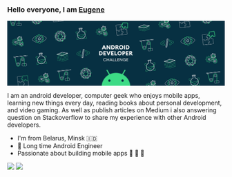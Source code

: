 ### Hello everyone, I am <a href="https://github.com/ezatpanah"> Eugene </a>

<img align="center" alt="wallpaper" src="https://github.com/ezatpanah/ezatpanah/raw/main/android.gif"/>

I am an android developer, computer geek who enjoys mobile apps, learning new things every day, reading books about personal development, and video gaming. As well as publish articles on Medium i also answering question on Stackoverflow to share my experience with other Android developers.

- I'm from Belarus, Minsk :indonesia:
- :iphone: Long time Android Engineer
- Passionate about building mobile apps :pig: :pig: :pig:

![](https://github-readme-stats.vercel.app/api?username=i30mb1&show_icons=true&count_private=true&line_height=40&hide=contribs,prs,issues)
![](https://github-readme-stats.vercel.app/api/top-langs/?username=i30mb1&hide=html)
<!--
**i30mb1/i30mb1** is a ✨ _special_ ✨ repository because its `README.md` (this file) appears on your GitHub profile.

Here are some ideas to get you started:

- 🔭 I’m currently working on ...
- 🌱 I’m currently learning ...
- 👯 I’m looking to collaborate on ...
- 🤔 I’m looking for help with ...
- 💬 Ask me about ...
- 📫 How to reach me: ...
- 😄 Pronouns: ...
- ⚡ Fun fact: ...
-->
